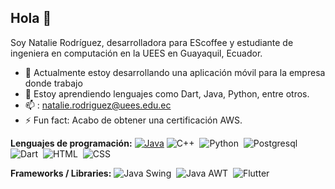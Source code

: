 ## Hola 👋

Soy Natalie Rodríguez, desarrolladora para EScoffee y estudiante de ingeniera en computación en la UEES en Guayaquil, Ecuador.

- 🔭 Actualmente estoy desarrollando una aplicación móvil para la empresa donde trabajo
- 🌱 Estoy aprendiendo lenguajes como Dart, Java, Python, entre otros.
- 📫 : natalie.rodriguez@uees.edu.ec
- ⚡ Fun fact: Acabo de obtener una certificación AWS.


**Lenguajes de programación:**
[![Java](https://img.shields.io/badge/-Java-05122A?style=flat&logo=Java&logoColor=FFA518)](https://www.java.com/en/download/help/whatis_java.html)
![C++](https://img.shields.io/badge/-C++-05122A?style=flat&logo=C%2B%2B&logoColor=00599C)&nbsp;
![Python](https://img.shields.io/badge/-Python-05122A?style=flat&logo=python)&nbsp;
![Postgresql](https://img.shields.io/badge/-PostgreSQL-05122A?style=flat&logo=postgresql)&nbsp;
![Dart](https://img.shields.io/badge/-Dart-05122A?style=flat&logo=dart)&nbsp;
![HTML](https://img.shields.io/badge/-HTML-05122A?style=flat&logo=HTML5)&nbsp;
![CSS](https://img.shields.io/badge/-CSS-05122A?style=flat&logo=CSS3&logoColor=1572B6)&nbsp;

**Frameworks / Libraries:**
![Java Swing](https://img.shields.io/badge/-Java%20Swing-05122A?style=flat&logo=java)&nbsp;
![Java AWT](https://img.shields.io/badge/-Java%20AWT-05122A?style=flat&logo=java)&nbsp;
![Flutter](https://img.shields.io/badge/-Flutter-05122A?style=flat&logo=dart)&nbsp;

